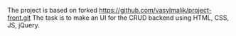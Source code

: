 The project is based on forked https://github.com/vasylmalik/project-front.git
The task is to make an UI for the CRUD backend using HTML, CSS, JS, jQuery.
